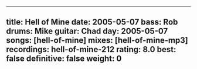 
---
title: Hell of Mine
date: 2005-05-07
bass:	Rob
drums:	Mike
guitar:	Chad
day: 2005-05-07
songs: [hell-of-mine]
mixes: [hell-of-mine-mp3]
recordings: hell-of-mine-212
rating: 8.0
best: false
definitive: false
weight: 0
---
